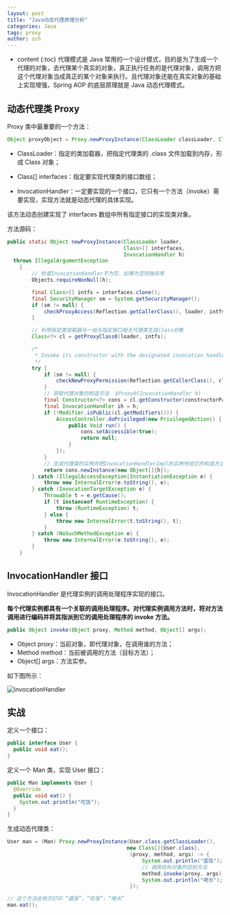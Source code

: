 ```yaml
---
layout: post
title: "Java动态代理原理分析"
categories: Java
tags: proxy
author: zch
---
```


* content
{:toc}
代理模式是 Java 常用的一个设计模式，目的是为了生成一个代理的对象，去代理某个真实的对象，真正执行任务的是代理对象，调用方把这个代理对象当成真正的某个对象来执行。且代理对象还能在真实对象的基础上实现增强，Spring AOP 的底层原理就是 Java 动态代理模式。











## 动态代理类 Proxy 

Proxy 类中最重要的一个方法：

```java
Object proxyObject = Proxy.newProxyInstance(ClassLoader classLoader, Class[] interfaces, InvocationHandler h);
```

- ClassLoader：指定的类加载器，把指定代理类的 .class 文件加载到内存，形成 Class 对象；


- Class[] interfaces：指定要实现代理类的接口数组；


- InvocationHandler：一定要实现的一个接口，它只有一个方法（invoke）需要实现，实现方法就是动态代理的具体实现。

该方法动态创建实现了 interfaces 数组中所有指定接口的实现类对象。

方法源码：

```java
public static Object newProxyInstance(ClassLoader loader,
                                      Class>[] interfaces,
                                      InvocationHandler h)
  throws IllegalArgumentException
    {
		// 检查InvocationHandler不为空，如果为空则抛异常
        Objects.requireNonNull(h);

        final Class>[] intfs = interfaces.clone();
        final SecurityManager sm = System.getSecurityManager();
        if (sm != null) {
            checkProxyAccess(Reflection.getCallerClass(), loader, intfs);
        }

        // 利用指定类加载器与一组与指定接口相关代理类生成class对象
        Class<?> cl = getProxyClass0(loader, intfs);

		/*
         * Invoke its constructor with the designated invocation handler.
         */
        try {
            if (sm != null) {
                checkNewProxyPermission(Reflection.getCallerClass(), cl);
            }
			// 获取代理对象的构造方法  $Proxy0(InvocationHandler h)
            final Constructor<?> cons = cl.getConstructor(constructorParams);
            final InvocationHandler ih = h;
            if (!Modifier.isPublic(cl.getModifiers())) {
                AccessController.doPrivileged(new PrivilegedAction() {
                    public Void run() {
                        cons.setAccessible(true);
                        return null;
                    }
                });
            }
			// 生成代理类的实例并把InvocationHandlerImpl的实例传给它的构造方法
            return cons.newInstance(new Object[]{h});
        } catch (IllegalAccessException|InstantiationException e) {
            throw new InternalError(e.toString(), e);
        } catch (InvocationTargetException e) {
            Throwable t = e.getCause();
            if (t instanceof RuntimeException) {
                throw (RuntimeException) t;
            } else {
                throw new InternalError(t.toString(), t);
            }
        } catch (NoSuchMethodException e) {
            throw new InternalError(e.toString(), e);
        }
    }
```



## InvocationHandler 接口

InvocationHandler 是代理实例的调用处理程序实现的接口。

**每个代理实例都具有一个关联的调用处理程序。对代理实例调用方法时，将对方法调用进行编码并将其指派到它的调用处理程序的 invoke 方法。**

```java
public Object invoke(Object proxy, Method method, Object[] args);
```

- Object proxy：当前对象，即代理对象，在调用谁的方法；
- Method method：当前被调用的方法（目标方法）；
- Object[] args：方法实参。

如下图所示：

![invocationHandler](https://gitee.com/objcoding/md-picture/raw/master/img/proxy.png)



## 实战

定义一个接口：

```java
public interface User {
  public void eat();
}
```

定义一个 Man 类，实现 User 接口：

```java
public Man implements User {
  @Override
  public void eat() {
    System.out.println("吃饭");
  }
}
```

生成动态代理类： 

```java
User man = (Man) Proxy.newProxyInstance(User.class.getClassLoader(),
                                       new Class[]{User.class},
                                        (proxy, method, args) -> {
                                          	System.out.println("盛饭");
                                          	// 调用目标对象的目标方法
                                     		method.invoke(proxy, args);
                                          	System.out.println("喝水");
                                        });

// 这个方法会依次打印 “盛饭”，“吃饭”，“喝水”
man.eat();
```

